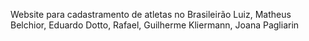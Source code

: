 Website para cadastramento de atletas no Brasileirão 
Luiz, Matheus Belchior, Eduardo Dotto, Rafael, Guilherme Kliermann, Joana Pagliarin

